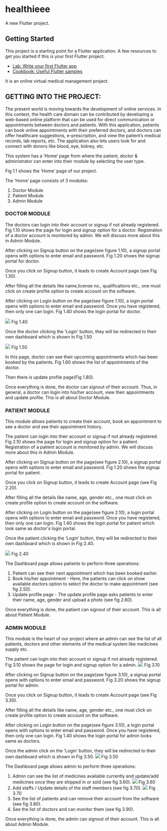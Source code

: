 # healthieee

A new Flutter project.

## Getting Started
This project is a starting point for a Flutter application.
A few resources to get you started if this is your first Flutter project:

- [Lab: Write your first Flutter app](https://flutter.dev/docs/get-started/codelab)
- [Cookbook: Useful Flutter samples](https://flutter.dev/docs/cookbook)

It is an online virtual medical management project.

## GETTING INTO THE PROJECT:
The present world is moving towards the development of online services. In this context, the health care domain can be contributed by developing a web-based online platform that can be used for direct communication or appointments between doctors and patients. With this application, patients can book online appointments with their preferred doctors, and doctors can offer healthcare suggestions, e-prescription, and view the patient’s medical records, lab reports, etc. The application also lets users look for and connect with donors like blood, eye, kidney, etc.

This system has a ‘Home’ page from where the patient, doctor & administrator can enter into their module by selecting the user type. 

Fig 1.1 shows the ‘Home’ page of our project.


The ‘Home’ page consists of 3 modules:

1. Doctor Module
2. Patient Module
3. Admin Module

### DOCTOR MODULE
The doctors can login into their account or signup if not already registered. Fig 1.10 shows the page for login and signup option for a doctor. Registration of a doctor account is monitored by admin. We will discuss more about this in Admin Module.

After clicking on Signup button on the page(see figure 1.10), a signup portal opens with options to enter email and password.
Fig 1.20 shows the signup portal for doctor.


Once you click on Signup button, it leads to create Account page (see Fig 1.30).


After filling all the details like name,license no., qualifications etc., one must click on create profile option to create account on the software.

After clicking on Login button on the page(see figure 1.10), a login portal opens with options to enter email and password. Once you have registered, then only one can login.
Fig 1.40 shows the login portal for doctor.

![](images/login.jpeg)
Fig 1.40


Once the doctor clicking the ‘Login’ button, they will be redirected to their own dashboard which is shown in Fig 1.50

![](images/doc%20dash.jpeg)
Fig 1.50

In this page, doctor can see their upcoming appointments which has been booked by the patients. 
Fig 1.60 shows the list of appointments of the doctor.


Then there is update profile page(Fig 1.80).

Once everything is done, the doctor can signout of their account. Thus, in general, a doctor can login into his/her account, view their appointments and update profile. This is all about Doctor Module.

### PATIENT MODULE
This module allows patients to create their account, book an appointment to see a doctor and see their appointment history. 

The patient can login into their account or signup if not already registered. Fig 2.10 shows the page for login and signup option for a patient. Registration of a patient account is monitored by admin. We will discuss more about this in Admin Module.

After clicking on Signup button on the page(see figure 2.10), a signup portal opens with options to enter email and password.
Fig 1.20 shows the signup portal for patient.


Once you click on Signup button, it leads to create Account page (see Fig 2.20).


After filling all the details like name, age, gender etc., one must click on create profile option to create account on the software.

After clicking on Login button on the page(see figure 2.10), a login portal opens with options to enter email and password. Once you have registered, then only one can login.
Fig 1.40 shows the login portal for patient which look same as doctor's login portal.


Once the patient clicking the ‘Login’ button, they will be redirected to their own dashboard which is shown in Fig 2.40.

![](images/patient%20dash.jpeg)
Fig 2.40

The Dashboard page allows patients to perform three operations:
1) Patient can see their next appointment which has been booked earlier. 
2) Book his/her appointment -  Here, the patients can click on show available doctors option to select the doctor to make appointment (see fig 2.50).
4) Update profile page - The update profile page asks patients to enter their name, age, gender and upload a photo (see fig 2.60).

Once everything is done, the patient can signout of their account. This is all about Patient Module.

### ADMIN MODULE
This module is the heart of our project where an admin can see the list of all patients, doctors and other elements of the medical system like medicines supply etc.

The patient can login into their account or signup if not already registered. Fig 3.10 shows the page for login and signup option for a admin.
![](images/admin%20module.jpeg)
Fig 3.10

After clicking on Signup button on the page(see figure 3.10), a signup portal opens with options to enter email and password.
Fig 3.20 shows the signup portal for admin.


Once you click on Signup button, it leads to create Account page (see Fig 3.30).

After filling all the details like name, age, gender etc., one must click on create profile option to create account on the software.

After clicking on Login button on the page(see figure 3.10), a login portal opens with options to enter email and password. Once you have registered, then only one can login.
Fig 1.40 shows the login portal for admin looks same as doctors.


Once the admin click on the ‘Login’ button, they will be redirected to their own dashboard which is shown in Fig 3.50.
![](images/admin%20dash.jpeg)
Fig 3.50

The Dashboard page allows admin to perform three operations:
1) Admin can see the list of medicines available currently and update/add medicines once they are shipped in or sold (see fig 3.60).
![](images/medicines.jpeg)
Fig 3.60
2) Add staffs / Update details of the staff members (see fig 3.70).
![](images/staff.jpeg)
Fig 3.70
3) See the list of patients and can remove their account from the software (see fig 3.80).
4) See the list of doctors and can monitor them (see fig 3.90).


Once everything is done, the admin can signout of their account. This is all about Admin Module.
